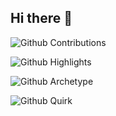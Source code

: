 ## Hi there 👋

![Github Contributions](https://greptile-stats.vercel.app/api/widget/waliullah-khan/contributions)

![Github Highlights](https://greptile-stats.vercel.app/api/widget/waliullah-khan/highlights)

![Github Archetype](https://greptile-stats.vercel.app/api/widget/waliullah-khan/archtype)

![Github Quirk](https://greptile-stats.vercel.app/api/widget/waliullah-khan/quirk)

